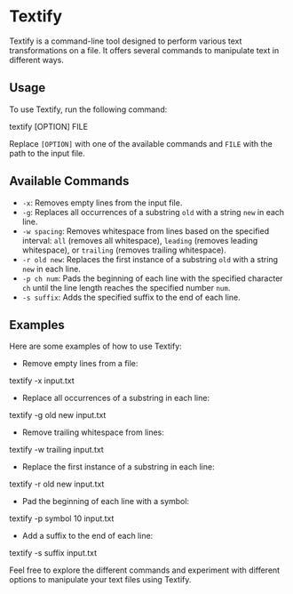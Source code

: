 # Textify

Textify is a command-line tool designed to perform various text transformations on a file. It offers several commands to manipulate text in different ways.

## Usage

To use Textify, run the following command:

textify [OPTION] FILE

Replace `[OPTION]` with one of the available commands and `FILE` with the path to the input file.

## Available Commands

- `-x`: Removes empty lines from the input file.
- `-g`: Replaces all occurrences of a substring `old` with a string `new` in each line.
- `-w spacing`: Removes whitespace from lines based on the specified interval: `all` (removes all whitespace), `leading` (removes leading whitespace), or `trailing` (removes trailing whitespace).
- `-r old new`: Replaces the first instance of a substring `old` with a string `new` in each line.
- `-p ch num`: Pads the beginning of each line with the specified character `ch` until the line length reaches the specified number `num`.
- `-s suffix`: Adds the specified suffix to the end of each line.

## Examples

Here are some examples of how to use Textify:

- Remove empty lines from a file:

textify -x input.txt

- Replace all occurrences of a substring in each line:

textify -g old new input.txt

- Remove trailing whitespace from lines:

textify -w trailing input.txt

- Replace the first instance of a substring in each line:

textify -r old new input.txt

- Pad the beginning of each line with a symbol:

textify -p symbol 10 input.txt

- Add a suffix to the end of each line:

textify -s suffix input.txt

Feel free to explore the different commands and experiment with different options to manipulate your text files using Textify.
